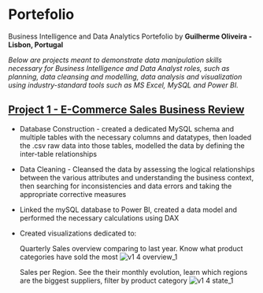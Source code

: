 # Portefolio
Business Intelligence and Data Analytics Portefolio by **Guilherme Oliveira - Lisbon, Portugal**

*Below are projects meant to demonstrate data manipulation skills necessary for Business Intelligence and Data Analyst roles, such as planning, data cleansing and modelling, data analysis and  visualization using industry-standard tools such as MS Excel, MySQL and Power BI.*

## [Project 1 - E-Commerce Sales Business Review](https://github.com/jgcoliveira/ECommerce--Sales-Business-Review)

- Database Construction - created a dedicated MySQL schema and multiple tables with the necessary columns and datatypes, then loaded the .csv raw data into those tables, modelled the data by defining the inter-table relationships
- Data Cleaning - Cleansed the data by assessing the logical relationships between the various attributes and understanding the business context, then searching for inconsistencies and data errors and taking the appropriate corrective measures
- Linked the mySQL database to Power BI, created a data model and performed the necessary calculations using DAX
- Created visualizations dedicated to:

  Quarterly Sales overview comparing to last year. Know what product categories have sold the most
![v1 4 overview_1](https://user-images.githubusercontent.com/78386715/120006458-d013e680-bfd0-11eb-96f0-d45a88bf7bc5.PNG)

  Sales per Region. See the their monthly evolution, learn which regions are the biggest suppliers, filter by product category
![v1 4 state_1](https://user-images.githubusercontent.com/78386715/120006712-0f423780-bfd1-11eb-853a-8d287ef40d80.PNG)

